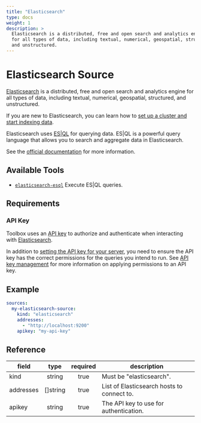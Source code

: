 ```yaml
---
title: "Elasticsearch"
type: docs
weight: 1
description: >
  Elasticsearch is a distributed, free and open search and analytics engine 
  for all types of data, including textual, numerical, geospatial, structured, 
  and unstructured.
---
```


# Elasticsearch Source

[Elasticsearch][elasticsearch-docs] is a distributed, free and open search and analytics engine
for all types of data, including textual, numerical, geospatial, structured,
and unstructured.

If you are new to Elasticsearch, you can learn how to 
[set up a cluster and start indexing data][elasticsearch-quickstart].

Elasticsearch uses [ES|QL][elasticsearch-esql] for querying data. ES|QL
is a powerful query language that allows you to search and aggregate data in
Elasticsearch.

See the [official documentation](https://www.elastic.co/guide/en/elasticsearch/reference/current/index.html) for more information.

[elasticsearch-docs]: https://www.elastic.co/guide/en/elasticsearch/reference/current/index.html
[elasticsearch-quickstart]: https://www.elastic.co/guide/en/elasticsearch/reference/current/getting-started.html
[elasticsearch-esql]: https://www.elastic.co/guide/en/elasticsearch/reference/current/esql.html

## Available Tools

- [`elasticsearch-esql`](../tools/elasticsearch/elasticsearch-esql.md)
  Execute ES|QL queries.

## Requirements

### API Key

Toolbox uses an [API key][api-key] to authorize and authenticate when
interacting with [Elasticsearch][elasticsearch-docs].

In addition to [setting the API key for your server][set-api-key], you need to
ensure the API key has the correct permissions for the queries you intend to
run. See [API key management][api-key-management] for more information on
applying permissions to an API key.

[api-key]: https://www.elastic.co/guide/en/elasticsearch/reference/current/security-api-create-api-key.html
[set-api-key]: https://www.elastic.co/guide/en/elasticsearch/reference/current/security-api-create-api-key.html
[api-key-management]: https://www.elastic.co/guide/en/elasticsearch/reference/current/security-api-get-api-key.html

## Example

```yaml
sources:
  my-elasticsearch-source:
    kind: "elasticsearch"
    addresses:
      - "http://localhost:9200"
    apikey: "my-api-key"
```

## Reference

| **field** | **type** | **required** | **description**                                                               |
|-----------|:--------:|:------------:|-------------------------------------------------------------------------------|
| kind      |  string  |     true     | Must be "elasticsearch".                                                      |
| addresses | []string |     true     | List of Elasticsearch hosts to connect to.                                    |
| apikey    |  string  |     true     | The API key to use for authentication.                                        |

